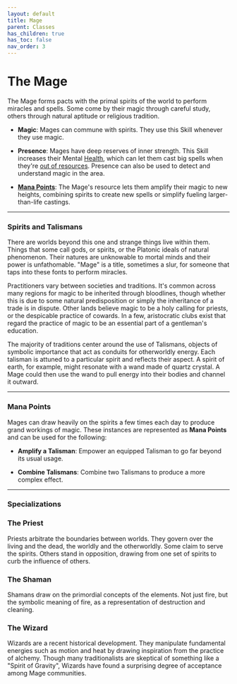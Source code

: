 ```yaml
---
layout: default
title: Mage
parent: Classes
has_children: true
has_toc: false
nav_order: 3
---
```


# The Mage

The Mage forms pacts with the primal spirits of the world to perform miracles and spells. Some come by their magic through careful study, others through natural aptitude or religious tradition.

- **<span style="color: {{ site.mage_color }}">Magic</span>**: Mages can commune with spirits. They use this Skill whenever they use magic.

- **<span style="color: {{ site.mage_color }}">Presence</span>**: Mages have deep reserves of inner strength. This Skill increases their Mental [Health](../../gameplay/health.md), which can let them cast big spells when they're [out of resources](../../gameplay/resources#pushing-it). Presence can also be used to detect and understand magic in the area.

- **[Mana Points](#mana-points)**: The Mage's resource lets them amplify their magic to new heights, combining spirits to create new spells or simplify fueling larger-than-life castings.

---

### Spirits and Talismans

There are worlds beyond this one and strange things live within them. Things that some call gods, or spirits, or the Platonic ideals of natural phenomenon. Their natures are unknowable to mortal minds and their power is unfathomable. "Mage" is a title, sometimes a slur, for someone that taps into these fonts to perform miracles.

Practitioners vary between societies and traditions. It's common across many regions for magic to be inherited through bloodlines, though whether this is due to some natural predisposition or simply the inheritance of a trade is in dispute. Other lands believe magic to be a holy calling for priests, or the despicable practice of cowards. In a few, aristocratic clubs exist that regard the practice of magic to be an essential part of a gentleman's education.

The majority of traditions center around the use of Talismans, objects of symbolic importance that act as conduits for otherworldly energy. Each talisman is attuned to a particular spirit and reflects their aspect. A spirit of earth, for example, might resonate with a wand made of quartz crystal. A Mage could then use the wand to pull energy into their bodies and channel it outward.

<!-- 
Unlike Alchemy, casting spells is rarely a matter of **<span style="color: {{ site.alchemist_color }}">Knowledge</span>**. There may be rituals and names to memorize, but **<span style="color: {{ site.mage_color }}">Magic</span>** is ultimately an expression of spirit and instinct. A Mage must have honed their inner selves to withstand currents of foreign energy and trained their bodies to redirect it. -->

<!-- One can usually tell a true Mage from a dabbler. Regular exposure to otherworldly influences leads to stigmata; strangely colored eyes, an odd ring to one's voice, or the gradual formation of sigils on skin. The more marked the practitioner, the more powerful, and often the less sane. These characteristics are often accompanied by a unique **<span style="color: {{ site.mage_color }}">Presence</span>**, a supernatural charisma with the capacity to enthrall those with weak wills. -->

---

### Mana Points

Mages can draw heavily on the spirits a few times each day to produce grand workings of magic. These instances are represented as **Mana Points** and can be used for the following:

* **Amplify a Talisman**: Empower an equipped Talisman to go far beyond its usual usage.

* **Combine Talismans**: Combine two Talismans to produce a more complex effect.

---

### Specializations

### <span style="color: {{ site.mage_color }}">The Priest</span>

Priests arbitrate the boundaries between worlds. They govern over the living and the dead, the worldly and the otherworldly. Some claim to serve the spirits. Others stand in opposition, drawing from one set of spirits to curb the influence of others.

### <span style="color: {{ site.mage_color }}">The Shaman</span>

Shamans draw on the primordial concepts of the elements. Not just fire, but the symbolic meaning of fire, as a representation of destruction and cleaning. 


### <span style="color: {{ site.mage_color }}">The Wizard</span>

Wizards are a recent historical development. They manipulate fundamental energies such as motion and heat by drawing inspiration from the practice of alchemy. Though many traditionalists are skeptical of something like a "Spirit of Gravity", Wizards have found a surprising degree of acceptance among Mage communities.